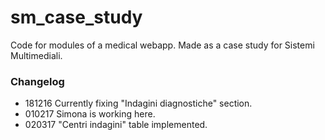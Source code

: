 # sm_case_study
Code for modules of a medical webapp. Made as a case study for Sistemi Multimediali.

### Changelog <br>
- 181216 Currently fixing "Indagini diagnostiche" section.
- 010217 Simona is working here.
- 020317 "Centri indagini" table implemented.
